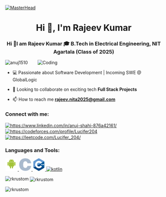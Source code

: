 [![MasterHead](https://developers.giphy.com/branch/master/static/api-512d36c09662682717108a38bbb5c57d.gif)](https://rishavchanda.io)
<h1 align="center">Hi 👋, I'm Rajeev Kumar</h1>
<h3 align="center">Hi 👋I am Rajeev Kumar 🎓 B.Tech in Electrical Engineering, NIT Agartala (Class of 2025) </h3>
<img align="right" alt="Coding" width="400" src="https://cdn.dribbble.com/users/1162077/screenshots/3848914/programmer.gif">

<p align="left"> <img src="https://komarev.com/ghpvc/?username=anuj1510&label=Profile%20views&color=0e75b6&style=flat" alt="anuj1510" /> </p>

- 💻 Passionate about Software Development | Incoming SWE @ GlobalLogic 

- 🤝 Looking to collaborate on exciting tech **Full Stack Projects**

- 📫 How to reach me **rajeev.nita2025@gmail.com**

<h3 align="left">Connect with me:</h3>
<p align="left">
<a href="https://www.linkedin.com/in/rajeev-kumar-243762229/" target="blank"><img align="center" src="https://raw.githubusercontent.com/rahuldkjain/github-profile-readme-generator/master/src/images/icons/Social/linked-in-alt.svg" alt="https://www.linkedin.com/in/anuj-shahi-876a42161/" height="30" width="40" /></a>
<a href="https://codeforces.com/profile/Lucifer204" target="blank"><img align="center" src="https://raw.githubusercontent.com/rahuldkjain/github-profile-readme-generator/master/src/images/icons/Social/codeforces.svg" alt="https://codeforces.com/profile/Lucifer204" height="30" width="40" /></a>
<a href="https://leetcode.com/Winter_Soldier_2002/" target="blank"><img align="center" src="https://raw.githubusercontent.com/rahuldkjain/github-profile-readme-generator/master/src/images/icons/Social/leet-code.svg" alt="https://leetcode.com/Lucifer_204/" height="30" width="40" /></a>
</p>

<h3 align="left">Languages and Tools:</h3>
<p align="left"> <a href="https://developer.android.com" target="_blank" rel="noreferrer"> <img src="https://raw.githubusercontent.com/devicons/devicon/master/icons/android/android-original-wordmark.svg" alt="android" width="40" height="40"/> </a> <a href="https://www.cprogramming.com/" target="_blank" rel="noreferrer"> <img src="https://raw.githubusercontent.com/devicons/devicon/master/icons/c/c-original.svg" alt="c" width="40" height="40"/> </a> <a href="https://www.w3schools.com/cpp/" target="_blank" rel="noreferrer"> <img src="https://raw.githubusercontent.com/devicons/devicon/master/icons/cplusplus/cplusplus-original.svg" alt="cplusplus" width="40" height="40"/> </a> <a href="https://kotlinlang.org" target="_blank" rel="noreferrer"> <img src="https://www.vectorlogo.zone/logos/kotlinlang/kotlinlang-icon.svg" alt="kotlin" width="40" height="40"/> </a> </p>

<p><img align="left" src="https://github-readme-stats.vercel.app/api/top-langs?username=rkrustom&show_icons=true&locale=en&layout=compact" alt="rkrustom" /></p>

<p>&nbsp;<img align="center" src="https://github-readme-stats.vercel.app/api?username=rkrustom&show_icons=true&locale=en" alt="rkrustom" /></p>

<p><img align="center" src="https://github-readme-streak-stats.herokuapp.com/?user=rkrustom&" alt="rkrustom" /></p>
